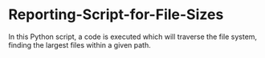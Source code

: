 # Reporting-Script-for-File-Sizes

In this Python script, a code is executed which will traverse the file system, finding the largest files within a given path.
